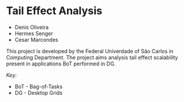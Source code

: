 Tail Effect Analysis
====================

- Denis Oliveira
- Hermes Senger
- Cesar Marcondes

This project is developed by the Federal Univerdade of São Carlos in Computing Department. The project aims analysis tail effect scalability present in applications BoT performed in DG.


*Key:*
* BoT - Bag-of-Tasks
* DG - Desktop Grids
